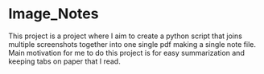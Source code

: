 # Image_Notes
 This project is a project where I aim to create a python script that joins multiple screenshots together into one single pdf making a single note file. Main motivation for me to do this project is for easy summarization and keeping tabs on paper that I read.
